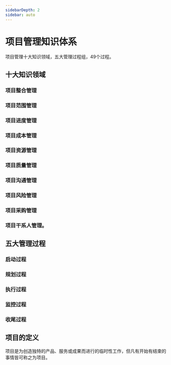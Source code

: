 ```yaml
---
sidebarDepth: 2
sidebar: auto
---
```

# 项目管理知识体系

项目管理十大知识领域，五大管理过程组，49个过程。
## 十大知识领域
### 项目整合管理
### 项目范围管理 
### 项目进度管理
### 项目成本管理
### 项目资源管理
### 项目质量管理
### 项目沟通管理
### 项目风险管理
### 项目采购管理
### 项目干系人管理。
## 五大管理过程
### 启动过程
### 规划过程
### 执行过程
### 监控过程
### 收尾过程

## 项目的定义
项目是为创造独特的产品、服务或成果而进行的临时性工作，但凡有开始有结束的事情皆可称之为项目。
